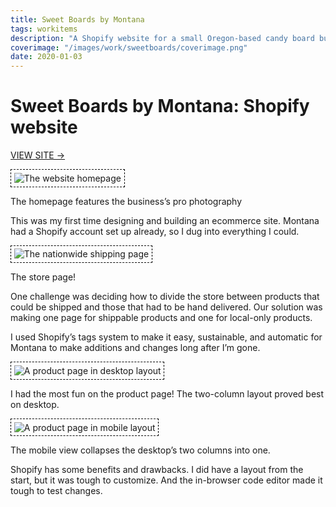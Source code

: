 ```yaml
---
title: Sweet Boards by Montana
tags: workitems
description: "A Shopify website for a small Oregon-based candy board business"
coverimage: "/images/work/sweetboards/coverimage.png"
date: 2020-01-03
---
```

<style>
	img {
		border: 1px dashed black;
		padding: .3rem;
	}
</style>

# Sweet Boards by Montana: Shopify website

<p><a href="https://sweetboardsbymontana.com/">VIEW SITE &rarr;</a></p>

<img src="/images/work/sweetboards/homepage.PNG" alt="The website homepage">

<p class="caption">The homepage features the business’s pro photography</p>

This was my first time designing and building an ecommerce site. Montana had a Shopify account set up already, so I dug into everything I could.

<img src="/images/work/sweetboards/storepage.PNG" alt="The nationwide shipping page">

<p class="caption">The store page!</p>

One challenge was deciding how to divide the store between products that could be shipped and those that had to be hand delivered. Our solution was making one page for shippable products and one for local-only products.

I used Shopify’s tags system to make it easy, sustainable, and automatic for Montana to make additions and changes long after I’m gone.

<img src="/images/work/sweetboards/productpage.PNG" alt="A product page in desktop layout">

<p class="caption">I had the most fun on the product page! The two-column layout proved best on desktop.</p>

<img src="/images/work/sweetboards/mobileview.PNG" alt="A product page in mobile layout" style="max-width: 400px">

<p class="caption">The mobile view collapses the desktop’s two columns into one.</p>

Shopify has some benefits and drawbacks. I did have a layout from the start, but it was tough to customize. And the in-browser code editor made it tough to test changes.
